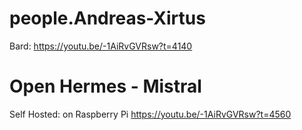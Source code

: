 # people.Andreas-Xirtus
Bard: https://youtu.be/-1AiRvGVRsw?t=4140

# Open Hermes - Mistral
Self Hosted: on Raspberry Pi https://youtu.be/-1AiRvGVRsw?t=4560
